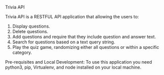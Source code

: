 Trivia API

Trivia API is a RESTFUL API application that allowing the users to:
  1. Display questions.
  2. Delete questions.
  3. Add questions and require that they include question and answer text.
  4. Search for questions based on a text query string.
  5. Play the quiz game, randomizing either all questions or within a specific category.
  
Pre-requisites and Local Development:
  To use this application you need python3, pip, Virtualenv, and node installed on your local machine.
